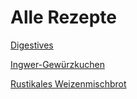 # Alle Rezepte

[Digestives](Kekse/Digestives.md)

[Ingwer-Gewürzkuchen](Kuchen/Ingwer-Gewürzkuchen.md)

[Rustikales Weizenmischbrot](Brot/Rustikales_Weizenmischbrot.md)

